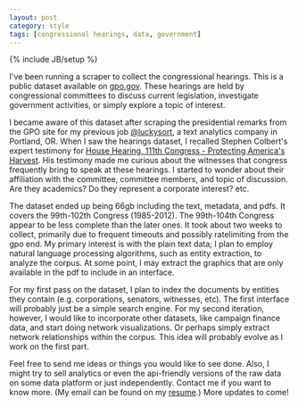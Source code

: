 ```yaml
---
layout: post
category: style
tags: [congressional hearings, data, government]
---
```

{% include JB/setup %}

  I've been running a scraper to collect the
congressional hearings.  This is a public dataset available on
[gpo.gov](http://www.gpo.gov/fdsys/browse/collection.action?collectionCode=CHRG). These hearings are held by
congressional committees 
to discuss current legislation, investigate government activities,
or simply explore a topic of interest. 

  I became aware of this dataset after scraping the presidential remarks
from the GPO site for my previous job [@luckysort](luckysort.com),
a text analytics company in Portland, OR.  When I saw the
hearings dataset, I recalled Stephen Colbert's expert testimony for [House Hearing, 111th Congress - Protecting America's
Harvest](http://www.gpo.gov/fdsys/pkg/CHRG-111hhrg58410/html/CHRG-111hhrg58410.htm). 
His testimony made me curious about the witnesses that congress
frequently bring to speak at these hearings. I started to wonder about
their affiliation with the committee, committee
members, and topic of discussion.
Are they academics? Do they represent a corporate interest? etc. 

  The dataset ended up being 66gb including the text, metadata, and
pdfs. It covers the 99th-102th Congress (1985-2012).  The 99th-104th
Congress appear to be less complete than the later ones. It took about two weeks to collect, primarily due to frequent
timeouts and possibly ratelimiting from the gpo end.  My primary
interest is with the plain text data; I plan to employ natural
language processing algorithms, such as entity extraction, to analyze
the corpus. At some point, I may extract the graphics that are only available in the
pdf to include in an interface.

  For my first pass on the dataset, I plan to index the documents by entities they contain (e.g. corporations, senators, witnesses, etc). The first interface will probably just be a simple search
engine. For my second iteration, however, I would like to incorporate other datasets, like campaign finance data,
and start doing network visualizations.  Or perhaps simply extract network
relationships within the corpus.  This idea will probably evolve as I
work on the first part.  

  Feel free to send me ideas or things you would like to see done.
Also, I might try to sell analytics or even the
api-friendly versions of the raw data on some data platform or just
independently. Contact me if you want to know more. (My email can be
found on my [resume]( hanelifou.com/resume).)  More updates to come!

